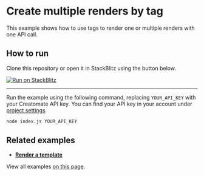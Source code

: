 # Create multiple renders by tag

This example shows how to use tags to render one or multiple renders with one API call.

## How to run

Clone this repository or open it in StackBlitz using the button below.

[![Run on StackBlitz](https://user-images.githubusercontent.com/44575638/199058604-b6e5e08a-cdfd-451a-8ce9-ab7355b22786.svg)](https://stackblitz.com/github/creatomate/node-examples/tree/main/tags)

---

Run the example using the following command, replacing `YOUR_API_KEY` with your Creatomate API key. You can find your API key in your account under [project settings](https://creatomate.com/docs/api/rest-api/authentication).
```bash
node index.js YOUR_API_KEY
```

## Related examples

- **[Render a template](https://github.com/creatomate/node-examples/tree/main/template)**

View all examples [on this page](https://github.com/creatomate/node-examples).
